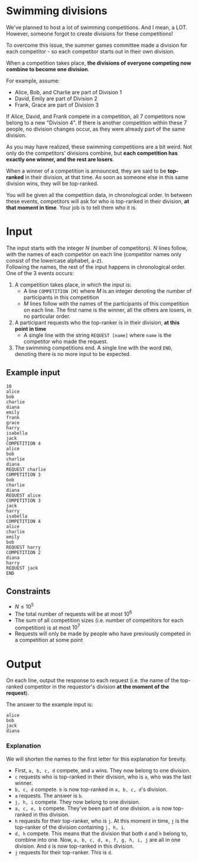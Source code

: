 # Swimming divisions
We've planned to host a lot of swimming competitions. And I mean, a LOT. However, someone forgot to create divisions for these competitions!

To overcome this issue, the summer games committee made a division for each competitor - so each competitor starts out in their own division.

When a competition takes place, **the divisions of everyone competing now combine to become one division**.

For example, assume:
- Alice, Bob, and Charlie are part of Division 1
- David, Emily are part of Division 2
- Frank, Grace are part of Division 3

If Alice, David, and Frank compete in a competition, all 7 competitors now belong to a new "Division 4". If there is another competition within these 7 people, no division changes occur, as they were already part of the same division.

As you may have realized, these swimming competitions are a bit weird. Not only do the competitors' divisions combine, but **each competition has exactly one winner, and the rest are losers**.

When a winner of a competition is announced, they are said to be **top-ranked** in their division, at that time. As soon as someone else in this same division wins, they will be top-ranked.

You will be given all the competition data, in chronological order. In between these events, competitors will ask for who is top-ranked in their division, **at that moment in time**. Your job is to tell them who it is.

# Input
The input starts with the integer $N$ (number of competitors). $N$ lines follow, with the names of each competitor on each line (competitor names only consist of the lowercase alphabet, a-z).
<br>
Following the names, the rest of the input happens in chronological order. One of the 3 events occurs:
1.  A competition takes place, in which the input is:
    - A line `COMPETITION [M]` where $M$ is an integer denoting the number of participants in this competition
    - $M$ lines follow with the names of the participants of this competition on each line. The first name is the winner, all the others are losers, in no particular order.
2. A participant requests who the top-ranker is in their division, **at this point in time**
    - A single line with the string `REQUEST [name]` where `name` is the competitor who made the request.
3. The swimming competitions end. A single line with the word `END`, denoting there is no more input to be expected.

## Example input
```
10
alice
bob
charlie
diana
emily
frank
grace
harry
isabella
jack
COMPETITION 4
alice
bob
charlie
diana
REQUEST charlie
COMPETITION 3
bob
charlie
diana
REQUEST alice
COMPETITION 3
jack
harry
isabella
COMPETITION 4
alice
charlie
emily
bob
REQUEST harry
COMPETITION 2
diana
harry
REQUEST jack
END
```
## Constraints
- $N \leq 10^5$
- The total number of requests will be at most $10^6$
- The sum of all competition sizes (i.e. number of competitors for each competition) is at most $10^7$
- Requests will only be made by people who have previously competed in a competition at some point

# Output
On each line, output the response to each request (i.e. the name of the top-ranked competitor in the requestor's division **at the moment of the request**).

The answer to the example input is:
```
alice
bob
jack
diana
```
### Explanation
We will shorten the names to the first letter for this explanation for brevity.

- First, `a, b, c, d` compete, and `a` wins. They now belong to one division.
- `c` requests who is top-ranked in their division, who is `a`, who was the last winner.
- `b, c, d` compete. `b` is now top-ranked in `a, b, c, d`'s division.
- `a` requests. The answer is `b`.
- `j, h, i` compete. They now belong to one division.
- `a, c, e, b` compete. They've been part of one division. `a` is now top-ranked in this division.
- `h` requests for their top-ranker, who is `j`. At this moment in time, `j` is the top-ranker of the division containing `j, h, i`.
- `d, h` compete. This means that the division that both `d` and `h` belong to, combine into one. Now, `a, b, c, d, e, f, g, h, i, j` are all in one division. And `d` is now top-ranked in this division.
- `j` requests for their top-ranker. This is `d`.
